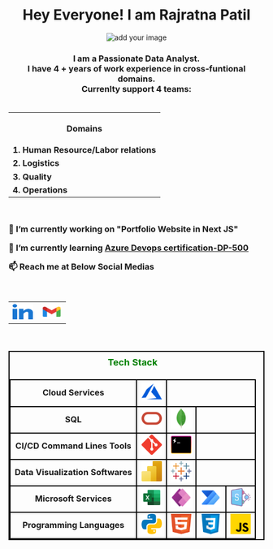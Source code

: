 <h1 align ="center"> Hey Everyone! I am  Rajratna Patil </h1>
<div align = "center"><img src ="https://raw.githubusercontent.com/rajratnapatil9/rajratnapatil9/main/images/mypicture.gif" alt="add your image" height = "150" width = "150">
</div>
<h3 align = "center">I am a Passionate Data Analyst.<br> I have 4 + years of work experience in cross-funtional domains. </br>Currenlty support 4 teams:
<br>
<br>
<table align ="center">
<th> <p align ="center">Domains</p></th>
<tr align= "left">  <td> 1. Human Resource/Labor relations </td></tr>
<tr align = "left"> <td> 2. Logistics </td></tr>
<tr align = "left"> <td>3. Quality</td/tr>
<tr align = "left"> <td>4. Operations</td></tr>
</table>

<br>
 <p align = "left"> 🔭 I’m currently working on <b>"Portfolio Website in Next JS"</b></p>
<p align = "left">
🌱 I’m currently learning <a href= https://learn.microsoft.com/en-us/certifications/exams/dp-500/>Azure Devops certification-DP-500</a>
</p>
<p align= "left">
📫 Reach me at Below Social Medias 
<br>
</p>
<br>
<table>
<th>
<a href = "https://www.linkedin.com/in/rajratna-patil" target ="blank"><img  src =  "https://raw.githubusercontent.com/rajratnapatil9/rajratnapatil9/main/svgs/linked-in-alt.svg" height = "30" width = "40"></a>
</th>
<th>
<a  href = "mailto:rajratnapatil9@gmail.com" target ="blank"><img  src =  "https://raw.githubusercontent.com/rajratnapatil9/rajratnapatil9/main/svgs/gmail.svg" height = "30" width = "40"></a>
</th>
</table>
</br>



<table align ="center" style ="border: 2px solid black">
<caption style ="font-size: 18px; font-weight: bold ;color: green; padding: 10px">Tech Stack</caption>


<tr style="border: 2px solid black">
<td style="border: 2px solid black">Cloud Services</td>
<td style="border: 2px solid black">
<a href = "https://azure.microsoft.com/en-in/" target ="_blank" rel ="noreferrer"><img title = "AZURE" src = "https://raw.githubusercontent.com/rajratnapatil9/rajratnapatil9/main/svgs/azure.svg" alt ="azure" width ="40" height ="40" ></a>
</td>
</tr>

<tr style="border: 2px solid black">
<td style="border: 2px solid black">SQL</td>
<td style="border: 2px solid black">
<a href = "https://www.oracle.com/" target ="_blank" rel ="noreferrer">
<img title ="ORACLE" src = "https://raw.githubusercontent.com/rajratnapatil9/rajratnapatil9/main/svgs/oracle.svg" alt ="oracle" width ="40" height ="40" ></a>
</td>
<td style="border: 2px solid black">
<a href ="https://www.mongodb.com" target ="_blank" rel ="noreferrer">
<img title ="MONGO DB" src = "https://raw.githubusercontent.com/rajratnapatil9/rajratnapatil9/main/svgs/mongodb.svg" alt ="MONGO DB" width ="40" height ="40" ></a>
</td>
</tr>

<tr style="border: 2px solid black">
<td style="border: 2px solid black">CI/CD Command Lines Tools</td>
<td style="border: 2px solid black">
<a href = "https://git-scm.com/" target ="_blank" rel ="noreferrer"><img  title ="Git" src = "https://raw.githubusercontent.com/rajratnapatil9/rajratnapatil9/main/svgs/git.svg" alt ="git" width ="40" height ="40" ></a>
</td>

<td style="border: 2px solid black">
<a href = "https://hyper.is/" target ="_blank" rel ="noreferrer"><img  title ="Hyper" src = "https://raw.githubusercontent.com/rajratnapatil9/rajratnapatil9/main/svgs/hyper.svg" alt ="hyper" width ="40" height ="40" ></a>
</td>
</tr>



<tr style="border: 2px solid black">
<td style="border: 2px solid black">Data Visualization Softwares</td>
<td style="border: 2px solid black">
<a href = "https://powerbi.microsoft.com/en-us/" target ="_blank" rel ="noreferrer"><img  title ="PowerBI" src = "https://raw.githubusercontent.com/rajratnapatil9/rajratnapatil9/main/svgs/PowerBi.svg" alt ="PowerBI" width ="40" height ="40" ></a>
</td>

<td style="border: 2px solid black">
<a href = "https://www.tableau.com/" target ="_blank" rel ="noreferrer"><img  title ="Tableau" src = "https://raw.githubusercontent.com/rajratnapatil9/rajratnapatil9/main/svgs/tableau.svg" alt ="Tableau" width ="40" height ="40" ></a>
</td>
</tr>


<tr style="border: 2px solid black">
<td style="border: 2px solid black">Microsoft Services</td>
<td style="border: 2px solid black">
<a href = "https://www.microsoft.com/en-us/microsoft-365/excel" target ="_blank" rel ="noreferrer"><img  title ="Excel" src = "https://raw.githubusercontent.com/rajratnapatil9/rajratnapatil9/main/svgs/excel.svg" alt ="Excel" width ="40" height ="40" ></a>
</td>
<td style="border: 2px solid black">
<a href = "https://powerapps.microsoft.com/en-us/" target ="_blank" rel ="noreferrer"><img  title ="PowerApps" src = "https://raw.githubusercontent.com/rajratnapatil9/rajratnapatil9/main/svgs/PowerApps.svg" alt ="PowerApps" width ="40" height ="40" ></a>
</td>
</td>
<td style="border: 2px solid black">
<a href = "https://powerautomate.microsoft.com/en-us/" target ="_blank" rel ="noreferrer"><img  title ="PowerAutomate" src = "https://raw.githubusercontent.com/rajratnapatil9/rajratnapatil9/main/svgs/PowerAutomate.svg" alt ="PowerAutomate" width ="40" height ="40" ></a>
</td>
<td style="border: 2px solid black">
<a href = "https://www.microsoft.com/en-us/microsoft-365/sharepoint/collaboration" target ="_blank" rel ="noreferrer"><img  title ="Sharepoint" src = "https://raw.githubusercontent.com/rajratnapatil9/rajratnapatil9/main/svgs/sharepoint.svg" alt ="Sharepoint" width ="40" height ="40" ></a>
</td>
</tr>



<tr style="border: 2px solid black">
<td style="border: 2px solid black">Programming Languages</td>
<td style="border: 2px solid black">
<a href = "https://www.python.org/" target ="_blank" rel ="noreferrer"><img  title ="PYTHON" src = "https://raw.githubusercontent.com/rajratnapatil9/rajratnapatil9/main/svgs/python.svg" alt ="python" width ="40" height ="40" ></a>
</td>
<td style="border: 2px solid black">
<img title ="HTML" src = "https://raw.githubusercontent.com/rajratnapatil9/rajratnapatil9/main/svgs/html.svg" alt ="HTML" width ="40" height ="40" ></a>
</td>
<td style="border: 2px solid black">
<img  title ="CSS" src = "https://raw.githubusercontent.com/rajratnapatil9/rajratnapatil9/main/svgs/css.svg" alt ="CSS" width ="40" height ="40" ></a>
</td>
<td style="border: 2px solid black">
<img title ="JAVA SCRIPT" src = "https://raw.githubusercontent.com/rajratnapatil9/rajratnapatil9/main/svgs/javascript.svg" alt ="JS" width ="40" height ="40" ></a>
</td>
</tr>

</table>












